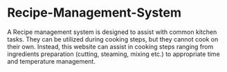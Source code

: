 # Recipe-Management-System
A Recipe management system is designed to assist with common kitchen tasks. They can be utilized during cooking steps, but they cannot cook on their own. Instead, this website can assist in cooking steps ranging from ingredients preparation (cutting, steaming, mixing etc.) to appropriate time and temperature management.
